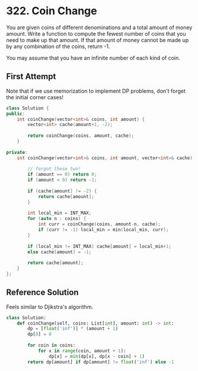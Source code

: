 # 322. Coin Change

You are given coins of different denominations and a total amount of money amount. Write a function to compute the fewest number of coins that you need to make up that amount. If that amount of money cannot be made up by any combination of the coins, return -1.

You may assume that you have an infinite number of each kind of coin.

## First Attempt
Note that if we use memorization to implement DP problems, don't forget the initial corner cases!

```c++
class Solution {
public:
    int coinChange(vector<int>& coins, int amount) {
        vector<int> cache(amount+1, -2);
        
        return coinChange(coins, amount, cache);
    }
    
private:
    int coinChange(vector<int>& coins, int amount, vector<int>& cache) {
        
        // forgot these two!
        if (amount == 0) return 0;
        if (amount < 0) return -1;
        
        if (cache[amount] != -2) {
            return cache[amount];
        }
        
        int local_min = INT_MAX;
        for (auto n : coins) {
            int curr = coinChange(coins, amount-n, cache);
            if (curr != -1) local_min = min(local_min, curr);
        }
        
        if (local_min != INT_MAX) cache[amount] = local_min+1;
        else cache[amount] = -1;
        
        return cache[amount];
    }
};
```

## Reference Solution

Feels similar to Djikstra's algorithm.

```python
class Solution:
    def coinChange(self, coins: List[int], amount: int) -> int:
        dp = [float('inf')] * (amount + 1)
        dp[0] = 0
        
        for coin in coins:
            for x in range(coin, amount + 1):
                dp[x] = min(dp[x], dp[x - coin] + 1)
        return dp[amount] if dp[amount] != float('inf') else -1 
```